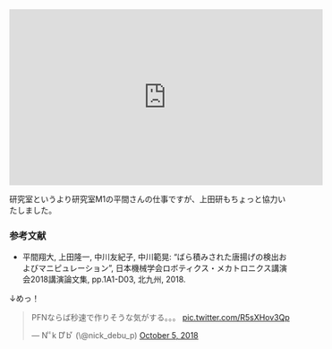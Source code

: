 <iframe src="https://www.facebook.com/plugins/video.php?href=https%3A%2F%2Fwww.facebook.com%2Fwbsfan%2Fvideos%2F2296928020535301%2F&show_text=0&width=560" width="560" height="314" style="border:none;overflow:hidden" scrolling="no" frameborder="0" allowTransparency="true" allowFullScreen="true"></iframe>

研究室というより研究室M1の平間さんの仕事ですが、上田研もちょっと協力いたしました。

<h3>参考文献</h3>

<ul>
 <li>平間翔大, 上田隆一, 中川友紀子, 中川範晃: “ばら積みされた唐揚げの検出およびマニピュレーション”, 日本機械学会ロボティクス・メカトロニクス講演会2018講演論文集, pp.1A1-D03, 北九州, 2018.</li>
</ul>

↓めっ！

<blockquote class="twitter-tweet" data-partner="tweetdeck"><p lang="ja" dir="ltr">PFNならば秒速で作りそうな気がする。。。 <a href="https://t.co/R5sXHov3Qp">pic.twitter.com/R5sXHov3Qp</a></p>&mdash; N ͥ ͨk D ͤb ͮ (\@nick_debu_p) <a href="https://twitter.com/nick_debu_p/status/1048157267466436611?ref_src=twsrc%5Etfw">October 5, 2018</a></blockquote>
<script async src="https://platform.twitter.com/widgets.js" charset="utf-8"></script>


